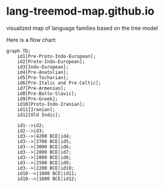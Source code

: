 # lang-treemod-map.github.io
visualized map of language families based on the tree model

Here is a flow chart:

```mermaid
graph TD;
    id1[Pre-Proto-Indo-European];
    id2[Proto-Indo-European];
    id3[Indo-European];
    id4[Pre-Anatolian];
    id5[Pre-Tocharian];
    id6[Pre-Italic and Pre-Celtic];
    id7[Pre-Armenian];
    id8[Pre-Balto-Slavic];
    id9[Pre-Greek];
    id10[Proto-Indo-Iranian];
    id11[Iranian];
    id12[Old Indic];
    
    id1-->id2;
    id2-->id3;
    id3-->|4200 BCE|id4;
    id3-->|3700 BCE|id5;
    id3-->|3000 BCE|id6;
    id3-->|2800 BCE|id7;
    id3-->|2800 BCE|id8;
    id3-->|2500 BCE|id9;
    id3-->|2200 BCE|id10;
    id10-->|1800 BCE|id11;
    id10-->|1800 BCE|id12;

   
```
